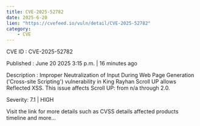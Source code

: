 ```yaml
---
title: CVE-2025-52782
date: 2025-6-20
lien: "https://cvefeed.io/vuln/detail/CVE-2025-52782"
category:
    - CVE
---
```


CVE ID : CVE-2025-52782

Published :  June 20
2025
3:15 p.m. | 16 minutes ago

Description : Improper Neutralization of Input During Web Page Generation ('Cross-site Scripting') vulnerability in King Rayhan Scroll UP allows Reflected XSS. This issue affects Scroll UP: from n/a through 2.0.

Severity: 7.1 | HIGH

Visit the link for more details
such as CVSS details
affected products
timeline
and more...
